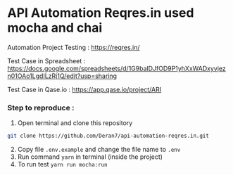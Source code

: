 # API Automation Reqres.in used mocha and chai

Automation Project Testing : https://reqres.in/

Test Case in Spreadsheet   : https://docs.google.com/spreadsheets/d/1G9balDJfOD9P1yhXxWADxyvjezn01OAo1LgdILzRj1Q/edit?usp=sharing

Test Case in Qase.io       : https://app.qase.io/project/ARI

### Step to reproduce :
1. Open terminal and clone this repository 
```bash
git clone https://github.com/Deran7/api-automation-reqres.in.git   
```
2. Copy file `.env.example` and change the file name to `.env`
3. Run command `yarn` in terminal (inside the project)
4. To run test `yarn run mocha:run`
